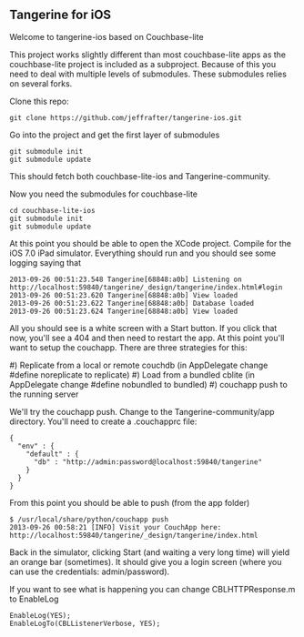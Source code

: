 Tangerine for iOS
-----------------

Welcome to tangerine-ios based on Couchbase-lite

This project works slightly different than most couchbase-lite apps as the couchbase-lite
project is included as a subproject. Because of this you need to deal with multiple
levels of submodules. These submodules relies on several forks.

Clone this repo:

    git clone https://github.com/jeffrafter/tangerine-ios.git

Go into the project and get the first layer of submodules

    git submodule init
    git submodule update

This should fetch both couchbase-lite-ios and Tangerine-community.

Now you need the submodules for couchbase-lite

    cd couchbase-lite-ios
    git submodule init
    git submodule update

At this point you should be able to open the XCode project. Compile for the iOS 7.0 iPad
simulator. Everything should run and you should see some logging saying that

    2013-09-26 00:51:23.548 Tangerine[68848:a0b] Listening on http://localhost:59840/tangerine/_design/tangerine/index.html#login
    2013-09-26 00:51:23.620 Tangerine[68848:a0b] View loaded
    2013-09-26 00:51:23.622 Tangerine[68848:a0b] Database loaded
    2013-09-26 00:51:23.624 Tangerine[68848:a0b] View loaded

All you should see is a white screen with a Start button. If you click that now, you'll
see a 404 and then need to restart the app. At this point you'll want to setup the
couchapp. There are three strategies for this:

#) Replicate from a local or remote couchdb (in AppDelegate change #define noreplicate to replicate)
#) Load from a bundled cblite (in AppDelegate change #define nobundled to bundled)
#) couchapp push to the running server

We'll try the couchapp push. Change to the Tangerine-community/app directory. You'll need to
create a .couchapprc file:

    {
      "env" : {
        "default" : {
          "db" : "http://admin:password@localhost:59840/tangerine"
        }
      }
    }

From this point you should be able to push (from the app folder)

    $ /usr/local/share/python/couchapp push
    2013-09-26 00:58:21 [INFO] Visit your CouchApp here:
    http://localhost:59840/tangerine/_design/tangerine/index.html

Back in the simulator, clicking Start (and waiting a very long time) will yield an orange bar (sometimes).
It should give you a login screen (where you can use the credentials: admin/password).

If you want to see what is happening you can change CBLHTTPResponse.m to EnableLog

    EnableLog(YES);
    EnableLogTo(CBLListenerVerbose, YES);


